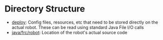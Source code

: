 # Directory Structure
* [deploy](deploy): Config files, resources, etc that need to be stored directly on the actual robot.  These can be read using standard Java File I/O calls
* [java/frc/robot](java/frc/robot): Location of the robot's actual source code